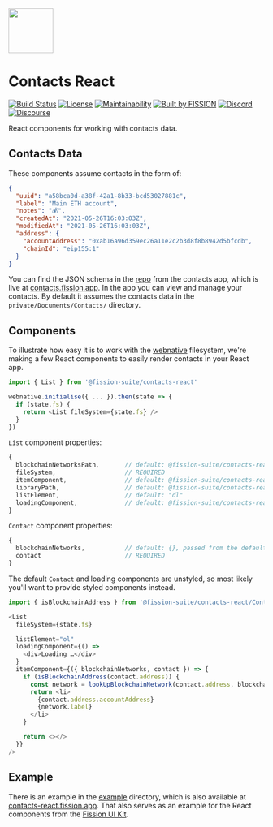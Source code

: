 <img src="https://raw.githubusercontent.com/fission-suite/kit/7658553dbcade0ce0482f4ee8b0f3db333aa960b/images/logo-icon-colored.svg" width="88" />


# Contacts React

[![Build Status](https://travis-ci.org/fission-suite/contacts-react.svg?branch=master)](https://travis-ci.org/fission-suite/contacts-react)
[![License](https://img.shields.io/badge/License-Apache%202.0-blue.svg)](https://github.com/fission-suite/blob/master/LICENSE)
[![Maintainability](https://api.codeclimate.com/v1/badges/44fb6a8a0cfd88bc41ef/maintainability)](https://codeclimate.com/github/fission-suite/contacts-react/maintainability)
[![Built by FISSION](https://img.shields.io/badge/⌘-Built_by_FISSION-purple.svg)](https://fission.codes)
[![Discord](https://img.shields.io/discord/478735028319158273.svg)](https://discord.gg/zAQBDEq)
[![Discourse](https://img.shields.io/discourse/https/talk.fission.codes/topics)](https://talk.fission.codes)

React components for working with contacts data.



## Contacts Data

These components assume contacts in the form of:

```json
{
  "uuid": "a58bca0d-a38f-42a1-8b33-bcd53027881c",
  "label": "Main ETH account",
  "notes": "💰",
  "createdAt": "2021-05-26T16:03:03Z",
  "modifiedAt": "2021-05-26T16:03:03Z",
  "address": {
    "accountAddress": "0xab16a96d359ec26a11e2c2b3d8f8b8942d5bfcdb",
    "chainId": "eip155:1"
  }
}
```
You can find the JSON schema in the [repo](https://github.com/fission-suite/contacts/blob/main/src/Schemas/Dawn/Contact.json) from the contacts app, which is live at [contacts.fission.app](https://contacts.fission.app/). In the app you can view and manage your contacts. By default it assumes the contacts data in the `private/Documents/Contacts/` directory.



## Components

To illustrate how easy it is to work with the [webnative](https://github.com/fission-suite/webnative) filesystem, we're making a few React components to easily render contacts in your React app.

```js
import { List } from '@fission-suite/contacts-react'

webnative.initialise({ ... }).then(state => {
  if (state.fs) {
    return <List fileSystem={state.fs} />
  }
})
```

`List` component properties:
```js
{
  blockchainNetworksPath,       // default: @fission-suite/contacts-react/List.DEFAULT_BLOCKCHAIN_NETWORKS_PATH
  fileSystem,                   // REQUIRED
  itemComponent,                // default: @fission-suite/contacts-react/Contact.Contact
  libraryPath,                  // default: @fission-suite/contacts-react/List.DEFAULT_PATH
  listElement,                  // default: "dl"
  loadingComponent,             // default: @fission-suite/contacts-react/List.Loading
}
```

`Contact` component properties:
```js
{
  blockchainNetworks,           // default: {}, passed from the default `List` component
  contact                       // REQUIRED
}
```

The default `Contact` and loading components are unstyled, so most likely you'll want to provide styled components instead.

```js
import { isBlockchainAddress } from '@fission-suite/contacts-react/Contact'

<List
  fileSystem={state.fs}

  listElement="ol"
  loadingComponent={() =>
    <div>Loading …</div>
  }
  itemComponent={({ blockchainNetworks, contact }) => {
    if (isBlockchainAddress(contact.address)) {
      const network = lookUpBlockchainNetwork(contact.address, blockchainNetworks)
      return <li>
        {contact.address.accountAddress}
        {network.label}
      </li>
    }

    return <></>
  }}
/>
```



## Example

There is an example in the [example](example/) directory, which is also available at [contacts-react.fission.app](https://contacts-react.fission.app). That also serves as an example for the React components from the [Fission UI Kit](https://github.com/fission-suite/kit).
